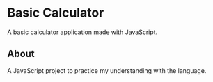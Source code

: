 # Basic Calculator

A basic calculator application made with JavaScript. 

## About
A JavaScript project to practice my understanding with the language. 
